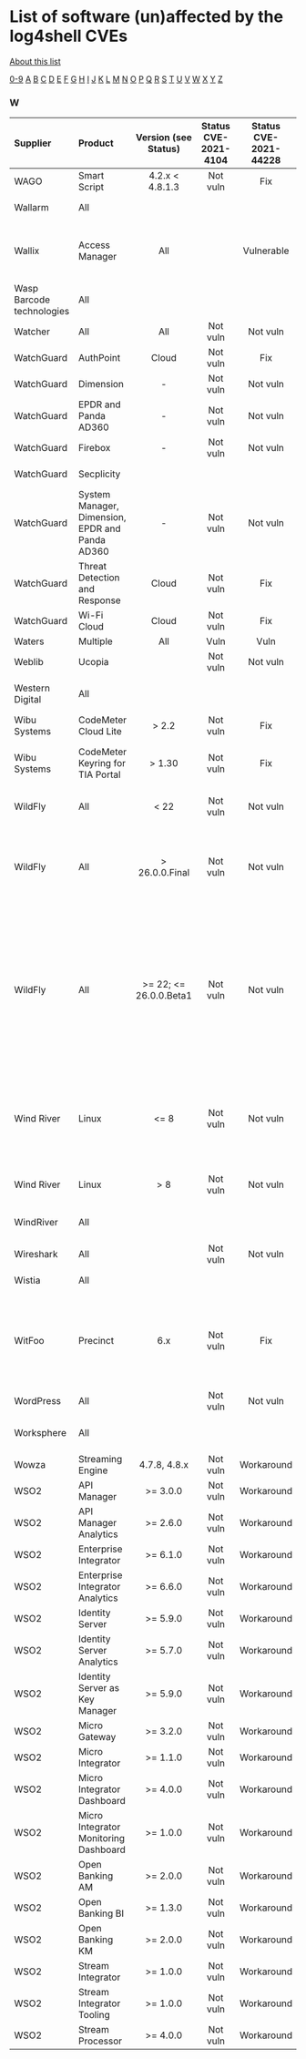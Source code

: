 # List of software (un)affected by the log4shell CVEs
[About this list](README.md)

[0-9](software_list_0-9.md) [A](software_list_a.md) [B](software_list_b.md) [C](software_list_c.md) [D](software_list_d.md) [E](software_list_e.md) [F](software_list_f.md) [G](software_list_g.md) [H](software_list_h.md) [I](software_list_i.md) [J](software_list_j.md) [K](software_list_k.md) [L](software_list_l.md) [M](software_list_m.md) [N](software_list_n.md) [O](software_list_o.md) [P](software_list_p.md) [Q](software_list_q.md) [R](software_list_r.md) [S](software_list_s.md) [T](software_list_t.md) [U](software_list_u.md) [V](software_list_v.md) [W](software_list_w.md) [X](software_list_x.md) [Y](software_list_y.md) [Z](software_list_z.md)

### W

| Supplier | Product | Version (see Status) | Status CVE-2021-4104 | Status CVE-2021-44228 | Status CVE-2021-45046 | Status CVE-2021-45105 | Notes | Links |
|:---------|:--------|:--------------------:|:--------------------:|:---------------------:|:---------------------:|:---------------------:|:------|------:|
|WAGO|Smart Script|4.2.x < 4.8.1.3|Not vuln|Fix| | | |[WAGO Website](https://www.wago.com/de/automatisierungstechnik/psirt#log4j)|
|Wallarm|All           |   | |          | | |                                       |[Lab Mitigation Update](https://lab.wallarm.com/cve-2021-44228-mitigation-update/)|
|Wallix |Access Manager|All| |Vulnerable| | | Patch planned by end of december 2021 |[source](https://www.wallix.com/fr/support/alerts/)|
|Wasp Barcode technologies|All| | | | | | |[Waspbarcode Assetcloud Inventorycloud](https://support.waspbarcode.com/kb/articles/assetcloud-inventorycloud-are-they-affected-by-the-java-exploit-log4j-no)|
|Watcher|All|All|Not vuln|Not vuln|Not vuln|Not vuln| |[source](https://twitter.com/felix_hrn/status/1470387338001977344)|
|WatchGuard|AuthPoint|Cloud|Not vuln|Fix| | |See link|[source](https://techsearch.watchguard.com/KB?type=Security%20Issues&amp;SFDCID=kA16S000000SNnuSAG&amp;lang=en_US)|
|WatchGuard|Dimension|-|Not vuln|Not vuln|Not vuln|Not vuln| |[source](https://www.secplicity.org/2021/12/10/critical-rce-vulnerability-in-log4js/)|
|WatchGuard|EPDR and Panda AD360|-|Not vuln|Not vuln|Not vuln|Not vuln| |[source](https://www.secplicity.org/2021/12/10/critical-rce-vulnerability-in-log4js/)|
|WatchGuard|Firebox|-|Not vuln|Not vuln|Not vuln|Not vuln| |[source](https://www.secplicity.org/2021/12/10/critical-rce-vulnerability-in-log4js/)|
|WatchGuard|Secplicity| | | | | | |[Secplicity Critical RCE](https://www.secplicity.org/2021/12/10/critical-rce-vulnerability-in-log4js/)|
|WatchGuard|System Manager, Dimension,   EPDR and Panda AD360|-|Not vuln|Not vuln|Not vuln|Not vuln| |[source](https://www.secplicity.org/2021/12/10/critical-rce-vulnerability-in-log4js/)|
|WatchGuard|Threat Detection and Response|Cloud|Not vuln|Fix| | |See link|[source](https://techsearch.watchguard.com/KB?type=Security%20Issues&amp;SFDCID=kA16S000000SNnuSAG&amp;lang=en_US)|
|WatchGuard|Wi-Fi Cloud|Cloud|Not vuln|Fix| | |See link|[source](https://techsearch.watchguard.com/KB?type=Security%20Issues&amp;SFDCID=kA16S000000SNnuSAG&amp;lang=en_US)|
|Waters|Multiple|All|Vuln|Vuln|Vuln|Vuln|See link|[source](https://support.waters.com/KB_Inf/Other/WKB224967_Is_the_family_of_Waters_Informatics_solutions_impacted_by_the_Apache_log4j_vulnerability)|
|Weblib|Ucopia| |Not vuln|Not vuln|Not vuln|Not vuln| |[source](/NCSC-NL/log4shell/blob/main/software/vendor-statements/Ucopia.png)|
|Western Digital|All| | | | | | |[Westerndigital Product Security](https://www.westerndigital.com/support/product-security/wdc-21016-apache-log4j-2-remote-code-execution-vulnerability-analysis)|
|Wibu Systems|CodeMeter Cloud Lite|> 2.2|Not vuln|Fix| | | |[source](https://cdn.wibu.com/fileadmin/wibu_downloads/security_advisories/Advisory_WIBU-211213-01.pdf)|
|Wibu Systems|CodeMeter Keyring for TIA Portal|> 1.30|Not vuln|Fix| | |Only the Password Manager is affected|[source](https://cdn.wibu.com/fileadmin/wibu_downloads/security_advisories/Advisory_WIBU-211213-01.pdf)|
|WildFly|All|< 22|Not vuln|Not vuln|Not vuln|Not vuln|No log4j artifact shipped|[source](https://www.wildfly.org/news/2021/12/13/Log4j-CVEs/)|
|WildFly|All|> 26.0.0.Final|Not vuln|Not vuln|Not vuln|Not vuln|ships log4j-api where version matches patched version|[source](https://www.wildfly.org/news/2021/12/13/Log4j-CVEs/)|
|WildFly|All|>= 22; <= 26.0.0.Beta1|Not vuln|Not vuln|Not vuln|Not vuln|ships log4j-api but not vulnerable code from log4j-core; version of log4j-api might seem to be vulnerable but is not|[source](https://www.wildfly.org/news/2021/12/13/Log4j-CVEs/)|
|Wind River|Linux|<= 8|Not vuln|Not vuln|Not vuln|Not vuln|contain package log4j, but their version is 1.2.x, too old to be affected|[source](https://support2.windriver.com/index.php?page=security-notices&amp;on=view&amp;id=7191)|
|Wind River|Linux|> 8|Not vuln|Not vuln|Not vuln|Not vuln|no support for log4j|[source](https://support2.windriver.com/index.php?page=security-notices&amp;on=view&amp;id=7191)|
|WindRiver|All| | | | | | |[Windriver Security Notice](https://support2.windriver.com/index.php?page=security-notices&amp;on=view&amp;id=7191)|
|Wireshark|All| |Not vuln|Not vuln|Not vuln|Not vuln| |[source](https://www.wireshark.org/news/20211215.html)|
|Wistia|All| | | | | | |[Wistia Incidents](https://status.wistia.com/incidents/jtg0dfl5l224)|
|WitFoo|Precinct|6.x|Not vuln|Fix| | |WitFoo Streamer &amp; Apache Kafka Docker containers are/were vulnerable|[source](https://www.witfoo.com/blog/emergency-update-for-cve-2021-44228-log4j/)|
|WordPress|All| |Not vuln|Not vuln|Not vuln|Not vuln| |[source](https://wordpress.org/support/topic/is-the-log4j-vulnerability-an-issue/)|
|Worksphere|All| | | | | | |[Workspace Security Update](https://www.worksphere.com/product/security-update-on-log4j-cve-2021-44228)|
|Wowza|Streaming Engine|4.7.8, 4.8.x|Not vuln|Workaround| | | |[source](https://www.wowza.com/docs/known-issues-with-wowza-streaming-engine#log4j2-cve)|
|WSO2|API Manager|>= 3.0.0|Not vuln|Workaround| | | |[source](https://docs.wso2.com/pages/viewpage.action?pageId=180948677)|
|WSO2|API Manager Analytics|>= 2.6.0|Not vuln|Workaround| | | |[source](https://docs.wso2.com/pages/viewpage.action?pageId=180948677)|
|WSO2|Enterprise Integrator|>= 6.1.0|Not vuln|Workaround| | | |[source](https://docs.wso2.com/pages/viewpage.action?pageId=180948677)|
|WSO2|Enterprise Integrator Analytics|>= 6.6.0|Not vuln|Workaround| | | |[source](https://docs.wso2.com/pages/viewpage.action?pageId=180948677)|
|WSO2|Identity Server|>= 5.9.0|Not vuln|Workaround| | | |[source](https://docs.wso2.com/pages/viewpage.action?pageId=180948677)|
|WSO2|Identity Server Analytics|>= 5.7.0|Not vuln|Workaround| | | |[source](https://docs.wso2.com/pages/viewpage.action?pageId=180948677)|
|WSO2|Identity Server as Key Manager|>= 5.9.0|Not vuln|Workaround| | | |[source](https://docs.wso2.com/pages/viewpage.action?pageId=180948677)|
|WSO2|Micro Gateway|>= 3.2.0|Not vuln|Workaround| | | |[source](https://docs.wso2.com/pages/viewpage.action?pageId=180948677)|
|WSO2|Micro Integrator|>= 1.1.0|Not vuln|Workaround| | | |[source](https://docs.wso2.com/pages/viewpage.action?pageId=180948677)|
|WSO2|Micro Integrator Dashboard|>= 4.0.0|Not vuln|Workaround| | | |[source](https://docs.wso2.com/pages/viewpage.action?pageId=180948677)|
|WSO2|Micro Integrator Monitoring Dashboard|>= 1.0.0|Not vuln|Workaround| | | |[source](https://docs.wso2.com/pages/viewpage.action?pageId=180948677)|
|WSO2|Open Banking AM|>= 2.0.0|Not vuln|Workaround| | | |[source](https://docs.wso2.com/pages/viewpage.action?pageId=180948677)|
|WSO2|Open Banking BI|>= 1.3.0|Not vuln|Workaround| | | |[source](https://docs.wso2.com/pages/viewpage.action?pageId=180948677)|
|WSO2|Open Banking KM|>= 2.0.0|Not vuln|Workaround| | | |[source](https://docs.wso2.com/pages/viewpage.action?pageId=180948677)|
|WSO2|Stream Integrator|>= 1.0.0|Not vuln|Workaround| | | |[source](https://docs.wso2.com/pages/viewpage.action?pageId=180948677)|
|WSO2|Stream Integrator Tooling|>= 1.0.0|Not vuln|Workaround| | | |[source](https://docs.wso2.com/pages/viewpage.action?pageId=180948677)|
|WSO2|Stream Processor|>= 4.0.0|Not vuln|Workaround| | | |[source](https://docs.wso2.com/pages/viewpage.action?pageId=180948677)|
